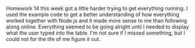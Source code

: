 Homework 14 this week got a little harder trying to get everything running. I used the example code to get a better understanding of how everything worked together with Node.js and it made more sense to me than following along online. Everything seemed to be going alright until I needed to display what the user typed into the table. I'm not sure if I missed something, but I could not for the life of me figure it out.  